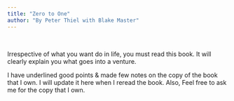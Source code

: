 ```yaml
---
title: "Zero to One"
author: "By Peter Thiel with Blake Master"
---
```


<br/>

Irrespective of what you want do in life, you must read this book. It will clearly explain you what goes into a venture. 

I have underlined good points & made few notes on the copy of the book that I own. I will update it here when I reread the book. Also, Feel free to ask me for the copy that I own. 

<br/>
<br/>